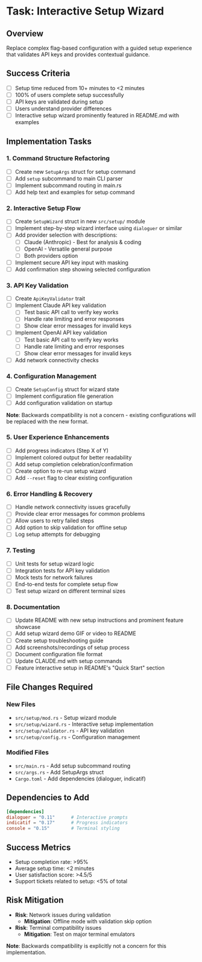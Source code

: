 # Task: Interactive Setup Wizard

## Overview
Replace complex flag-based configuration with a guided setup experience that validates API keys and provides contextual guidance.

## Success Criteria
- [ ] Setup time reduced from 10+ minutes to <2 minutes
- [ ] 100% of users complete setup successfully
- [ ] API keys are validated during setup
- [ ] Users understand provider differences
- [ ] Interactive setup wizard prominently featured in README.md with examples

## Implementation Tasks

### 1. Command Structure Refactoring
- [ ] Create new `SetupArgs` struct for setup command
- [ ] Add `setup` subcommand to main CLI parser
- [ ] Implement subcommand routing in main.rs
- [ ] Add help text and examples for setup command

### 2. Interactive Setup Flow
- [ ] Create `SetupWizard` struct in new `src/setup/` module
- [ ] Implement step-by-step wizard interface using `dialoguer` or similar
- [ ] Add provider selection with descriptions:
  - [ ] Claude (Anthropic) - Best for analysis & coding
  - [ ] OpenAI - Versatile general purpose  
  - [ ] Both providers option
- [ ] Implement secure API key input with masking
- [ ] Add confirmation step showing selected configuration

### 3. API Key Validation
- [ ] Create `ApiKeyValidator` trait
- [ ] Implement Claude API key validation
  - [ ] Test basic API call to verify key works
  - [ ] Handle rate limiting and error responses
  - [ ] Show clear error messages for invalid keys
- [ ] Implement OpenAI API key validation
  - [ ] Test basic API call to verify key works
  - [ ] Handle rate limiting and error responses  
  - [ ] Show clear error messages for invalid keys
- [ ] Add network connectivity checks

### 4. Configuration Management
- [ ] Create `SetupConfig` struct for wizard state
- [ ] Implement configuration file generation
- [ ] Add configuration validation on startup

**Note**: Backwards compatibility is not a concern - existing configurations will be replaced with the new format.

### 5. User Experience Enhancements
- [ ] Add progress indicators (Step X of Y)
- [ ] Implement colored output for better readability
- [ ] Add setup completion celebration/confirmation
- [ ] Create option to re-run setup wizard
- [ ] Add `--reset` flag to clear existing configuration

### 6. Error Handling & Recovery
- [ ] Handle network connectivity issues gracefully
- [ ] Provide clear error messages for common problems
- [ ] Allow users to retry failed steps
- [ ] Add option to skip validation for offline setup
- [ ] Log setup attempts for debugging

### 7. Testing
- [ ] Unit tests for setup wizard logic
- [ ] Integration tests for API key validation
- [ ] Mock tests for network failures
- [ ] End-to-end tests for complete setup flow
- [ ] Test setup wizard on different terminal sizes

### 8. Documentation
- [ ] Update README with new setup instructions and prominent feature showcase
- [ ] Add setup wizard demo GIF or video to README
- [ ] Create setup troubleshooting guide
- [ ] Add screenshots/recordings of setup process
- [ ] Document configuration file format
- [ ] Update CLAUDE.md with setup commands
- [ ] Feature interactive setup in README's "Quick Start" section

## File Changes Required

### New Files
- `src/setup/mod.rs` - Setup wizard module
- `src/setup/wizard.rs` - Interactive setup implementation
- `src/setup/validator.rs` - API key validation
- `src/setup/config.rs` - Configuration management

### Modified Files
- `src/main.rs` - Add setup subcommand routing
- `src/args.rs` - Add SetupArgs struct
- `Cargo.toml` - Add dependencies (dialoguer, indicatif)

## Dependencies to Add
```toml
[dependencies]
dialoguer = "0.11"      # Interactive prompts
indicatif = "0.17"      # Progress indicators  
console = "0.15"        # Terminal styling
```

## Success Metrics
- Setup completion rate: >95%
- Average setup time: <2 minutes
- User satisfaction score: >4.5/5
- Support tickets related to setup: <5% of total

## Risk Mitigation
- **Risk**: Network issues during validation
  - **Mitigation**: Offline mode with validation skip option
- **Risk**: Terminal compatibility issues
  - **Mitigation**: Test on major terminal emulators

**Note**: Backwards compatibility is explicitly not a concern for this implementation.